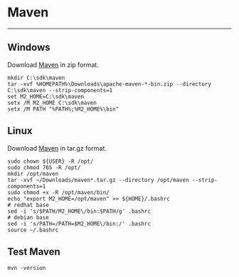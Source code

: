 
# Maven

---
## Windows

Download [Maven](https://maven.apache.org/download.cgi) in zip format.

```shell
mkdir C:\sdk\maven
tar -xvf %HOMEPATH%\Downloads\apache-maven-*-bin.zip --directory C:\sdk\maven --strip-components=1
set M2_HOME=C:\sdk\maven
setx /M M2_HOME C:\sdk\maven
setx /M PATH "%PATH%;%M2_HOME%\bin"
```

## Linux

Download [Maven](https://maven.apache.org/download.cgi) in tar.gz format.

```shell
sudo chown ${USER} -R /opt/
sudo chmod 765 -R /opt/
mkdir /opt/maven
tar -xvf ~/Downloads/maven*.tar.gz --directory /opt/maven --strip-components=1
sudo chmod +x -R /opt/maven/bin/
echo "export M2_HOME=/opt/maven" >> ${HOME}/.bashrc
# redhat base
sed -i 's/$PATH/M2_HOME\/bin:$PATH/g' .bashrc
# debian base
sed -i 's/PATH=/PATH=$M2_HOME\/bin:/' .bashrc
source ~/.bashrc
```

## Test Maven

```shell
mvn -version
```
